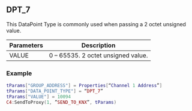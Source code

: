 ## DPT\_7

This DataPoint Type is commonly used when passing a 2 octet unsigned value.

| Parameters  | Description |
| --- | --- |
| VALUE | 0 – 65535. 2 octet unsigned value. |


### Example

```lua
tParams["GROUP_ADDRESS"] = Properties[“Channel 1 Address”]
tParams["DATA_POINT_TYPE"] = “DPT_7”
tParams["VALUE"] = 10094
C4:SendToProxy(1, ”SEND_TO_KNX”, tParams)
```

